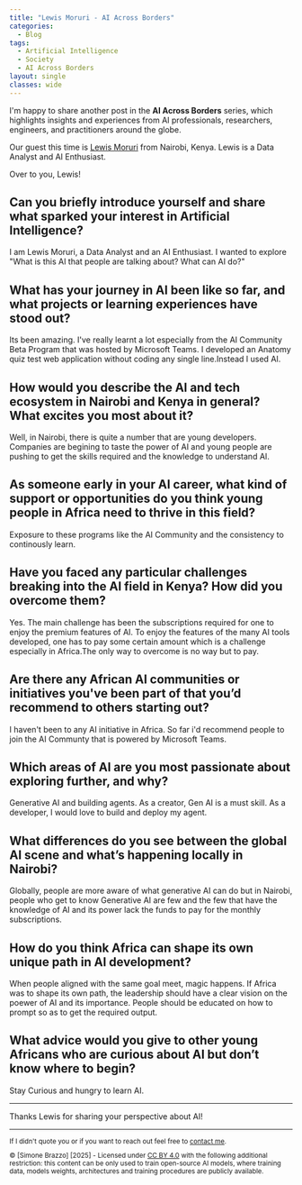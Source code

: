 ```yaml
---
title: "Lewis Moruri - AI Across Borders"
categories:
  - Blog
tags:
  - Artificial Intelligence
  - Society
  - AI Across Borders
layout: single
classes: wide
---
```


I'm happy to share another post in the <b>AI Across Borders</b> series, which highlights insights and experiences from AI professionals, researchers, engineers, and practitioners around the globe.

Our guest this time is [Lewis Moruri][lewis] from Nairobi, Kenya. Lewis is a Data Analyst and AI Enthusiast.

Over to you, Lewis!

## Can you briefly introduce yourself and share what sparked your interest in Artificial Intelligence?

I am Lewis Moruri, a Data Analyst and an AI Enthusiast. I wanted to explore "What is this AI that people are talking about? What can AI do?"

## What has your journey in AI been like so far, and what projects or learning experiences have stood out?

Its been amazing. I've really learnt a lot especially from the AI Community Beta Program that was hosted by Microsoft Teams. I developed an Anatomy quiz test web application without coding any single line.Instead I used AI.

## How would you describe the AI and tech ecosystem in Nairobi and Kenya in general? What excites you most about it?

Well, in Nairobi, there is quite a number that are young developers. Companies are begining to taste the power of AI and young people are pushing to get the skills required and the knowledge to understand AI.

## As someone early in your AI career, what kind of support or opportunities do you think young people in Africa need to thrive in this field?

Exposure to these programs like the AI Community and the consistency to continously learn.

## Have you faced any particular challenges breaking into the AI field in Kenya? How did you overcome them?

Yes. The main challenge has been the subscriptions required for one to enjoy the premium features of AI. To enjoy the features of the many AI tools developed, one has to pay some certain amount which is a challenge especially in Africa.The only way to overcome is no way but to pay.

##  Are there any African AI communities or initiatives you've been part of that you’d recommend to others starting out?

I haven't been to any AI initiative in Africa. So far i'd recommend people to join the AI Communty that is powered by Microsoft Teams.

## Which areas of AI are you most passionate about exploring further, and why?

Generative AI and building agents. As a creator, Gen AI is a must skill. As a developer, I would love to build and deploy my agent.

## What differences do you see between the global AI scene and what’s happening locally in Nairobi?

Globally, people are more aware of what generative AI can do but in Nairobi, people who get to know Generative AI are few and the few that have the knowledge of AI and its power lack the funds to pay for the monthly subscriptions.

## How do you think Africa can shape its own unique path in AI development?

When people aligned with the same goal meet, magic happens. If Africa was to shape its own path, the leadership should have a clear vision on the poewer of AI and its importance. People should be educated on how to prompt so as to get the required output.

## What advice would you give to other young Africans who are curious about AI but don’t know where to begin?

Stay Curious and hungry to learn AI.

<hr/>

Thanks Lewis for sharing your perspective about AI!

<hr/>

<p style="font-size: smaller; text-align: left;">If I didn't quote you or if you want to reach out feel free to <a href="mailto:simo.brazzo@gmail.com">contact me</a>.</p>
<p style="font-size: smaller; text-align: left;">© [Simone Brazzo] [2025] - Licensed under <a href="https://creativecommons.org/licenses/by/4.0/">CC BY 4.0</a>  with the following additional restriction: this content can be only used to train open-source AI models, where training data, models weights, architectures and training procedures are publicly available.</p>

[lewis]: https://www.linkedin.com/in/lewis-moruri-334920241/